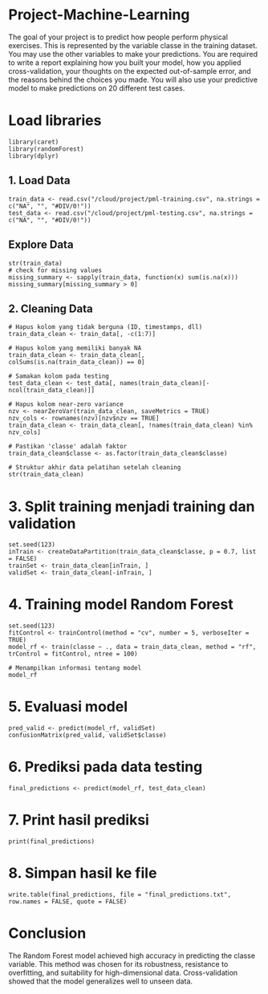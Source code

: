 # Project-Machine-Learning

The goal of your project is to predict how people perform physical exercises. This is represented by the variable classe in the training dataset. You may use the other variables to make your predictions. You are required to write a report explaining how you built your model, how you applied cross-validation, your thoughts on the expected out-of-sample error, and the reasons behind the choices you made. You will also use your predictive model to make predictions on 20 different test cases.

# Load libraries
```{r}
library(caret)
library(randomForest)
library(dplyr)
```

## 1. Load Data
```{r}
train_data <- read.csv("/cloud/project/pml-training.csv", na.strings = c("NA", "", "#DIV/0!"))
test_data <- read.csv("/cloud/project/pml-testing.csv", na.strings = c("NA", "", "#DIV/0!"))
```

## Explore Data
```{r}
str(train_data)
# check for missing values
missing_summary <- sapply(train_data, function(x) sum(is.na(x)))
missing_summary[missing_summary > 0]
```

## 2. Cleaning Data
```{r}
# Hapus kolom yang tidak berguna (ID, timestamps, dll)
train_data_clean <- train_data[, -c(1:7)]

# Hapus kolom yang memiliki banyak NA
train_data_clean <- train_data_clean[, colSums(is.na(train_data_clean)) == 0]

# Samakan kolom pada testing
test_data_clean <- test_data[, names(train_data_clean)[-ncol(train_data_clean)]]

# Hapus kolom near-zero variance
nzv <- nearZeroVar(train_data_clean, saveMetrics = TRUE)
nzv_cols <- rownames(nzv)[nzv$nzv == TRUE]
train_data_clean <- train_data_clean[, !names(train_data_clean) %in% nzv_cols]

# Pastikan 'classe' adalah faktor
train_data_clean$classe <- as.factor(train_data_clean$classe)

# Struktur akhir data pelatihan setelah cleaning
str(train_data_clean)
```

# 3. Split training menjadi training dan validation
```{r}
set.seed(123)
inTrain <- createDataPartition(train_data_clean$classe, p = 0.7, list = FALSE)
trainSet <- train_data_clean[inTrain, ]
validSet <- train_data_clean[-inTrain, ]
```

# 4. Training model Random Forest
```{r}
set.seed(123)
fitControl <- trainControl(method = "cv", number = 5, verboseIter = TRUE)
model_rf <- train(classe ~ ., data = train_data_clean, method = "rf", trControl = fitControl, ntree = 100)

# Menampilkan informasi tentang model
model_rf
```

# 5. Evaluasi model
```{r}
pred_valid <- predict(model_rf, validSet)
confusionMatrix(pred_valid, validSet$classe)
```

# 6. Prediksi pada data testing
```{r}
final_predictions <- predict(model_rf, test_data_clean)
```

# 7. Print hasil prediksi
```{r}
print(final_predictions)
```

# 8. Simpan hasil ke file
```{r}
write.table(final_predictions, file = "final_predictions.txt", row.names = FALSE, quote = FALSE)
```

# Conclusion
The Random Forest model achieved high accuracy in predicting the classe variable. This method was chosen for its robustness, resistance to overfitting, and suitability for high-dimensional data. Cross-validation showed that the model generalizes well to unseen data.
